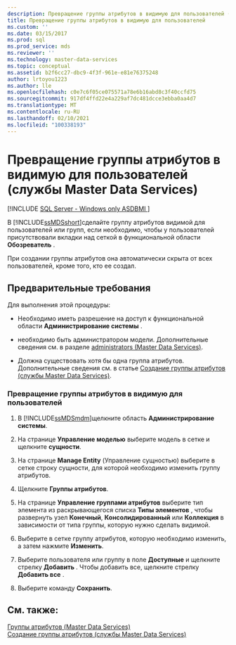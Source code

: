 ```yaml
---
description: Превращение группы атрибутов в видимую для пользователей (службы Master Data Services)
title: Превращение группы атрибутов в видимую для пользователей
ms.custom: ''
ms.date: 03/15/2017
ms.prod: sql
ms.prod_service: mds
ms.reviewer: ''
ms.technology: master-data-services
ms.topic: conceptual
ms.assetid: b2f6cc27-dbc9-4f3f-961e-e81e76375248
author: lrtoyou1223
ms.author: lle
ms.openlocfilehash: c0e7c6f05ce075571a78e6b16abd8c3f40ccfd75
ms.sourcegitcommit: 917df4ffd22e4a229af7dc481dcce3ebba0aa4d7
ms.translationtype: MT
ms.contentlocale: ru-RU
ms.lasthandoff: 02/10/2021
ms.locfileid: "100338193"
---
```

# <a name="make-an-attribute-group-visible-to-users-master-data-services"></a>Превращение группы атрибутов в видимую для пользователей (службы Master Data Services)

[!INCLUDE [SQL Server - Windows only ASDBMI  ](../includes/applies-to-version/sql-windows-only-asdbmi.md)]

  В [!INCLUDE[ssMDSshort](../includes/ssmdsshort-md.md)]сделайте группу атрибутов видимой для пользователей или групп, если необходимо, чтобы у пользователей присутствовали вкладки над сеткой в функциональной области **Обозреватель** .  
  
 При создании группы атрибутов она автоматически скрыта от всех пользователей, кроме того, кто ее создал.  
  
## <a name="prerequisites"></a>Предварительные требования  
 Для выполнения этой процедуры:  
  
-   Необходимо иметь разрешение на доступ к функциональной области **Администрирование системы** .  
  
-   необходимо быть администратором модели. Дополнительные сведения см. в разделе [administrators &#40;Master Data Services&#41;](../master-data-services/administrators-master-data-services.md).  
  
-   Должна существовать хотя бы одна группа атрибутов. Дополнительные сведения см. в статье [Создание группы атрибутов (службы Master Data Services)](../master-data-services/create-an-attribute-group-master-data-services.md).  
  
### <a name="to-make-an-attribute-group-visible-to-users"></a>Превращение группы атрибутов в видимую для пользователей  
  
1.  В [!INCLUDE[ssMDSmdm](../includes/ssmdsmdm-md.md)]щелкните область **Администрирование системы**.  
  
2.  На странице **Управление моделью** выберите модель в сетке и щелкните **сущности**.  
  
3.  На странице **Manage Entity** (Управление сущностью) выберите в сетке строку сущности, для которой необходимо изменить группу атрибутов.  
  
4.  Щелкните **Группы атрибутов**.  
  
5.  На странице **Управление группами атрибутов** выберите тип элемента из раскрывающегося списка **Типы элементов** , чтобы развернуть узел **Конечный**, **Консолидированный** или **Коллекция** в зависимости от типа группы, которую нужно сделать видимой.  
  
6.  Выберите в сетке группу атрибутов, которую необходимо изменить, а затем нажмите **Изменить**.  
  
7.  Выберите пользователя или группу в поле **Доступные** и щелкните стрелку **Добавить** . Чтобы добавить все, щелкните стрелку **Добавить все** .  
  
8.  Выберите команду **Сохранить**.  
  
## <a name="see-also"></a>См. также:  
 [Группы атрибутов &#40;Master Data Services&#41;](../master-data-services/attribute-groups-master-data-services.md)   
 [Создание группы атрибутов (службы Master Data Services)](../master-data-services/create-an-attribute-group-master-data-services.md)  
  
  
